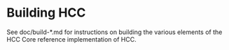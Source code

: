 Building HCC
=============

See doc/build-*.md for instructions on building the various
elements of the HCC Core reference implementation of HCC.
